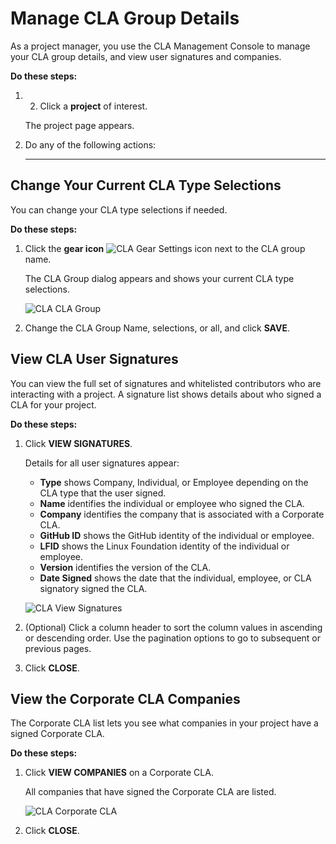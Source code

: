 # Manage CLA Group Details

As a project manager, you use the CLA Management Console to manage your CLA group details, and view user signatures and companies.

**Do these steps:**

1. 2. Click a **project** of interest.

   The project page appears.

3. Do any of the following actions:
   * * * 

## Change Your Current CLA Type Selections <a id="change-your-current-cla-type-selections"></a>

You can change your CLA type selections if needed.

**Do these steps:**

1. Click the **gear icon** ![CLA Gear Settings icon](https://firebasestorage.googleapis.com/v0/b/gitbook-28427.appspot.com/o/assets%2F-LuWIT3NfRhMt-F50U5n%2F-LuXUenJzl7sWiTp19eT%2F-LuXUgYuprYTNqVCOxSZ%2Fcla-gear-settings-icon.png?generation=1574684258946878&alt=media) next to the CLA group name.

   The CLA Group dialog appears and shows your current CLA type selections.

   ​![CLA CLA Group](https://firebasestorage.googleapis.com/v0/b/gitbook-28427.appspot.com/o/assets%2F-LuWIT3NfRhMt-F50U5n%2F-LuXUenJzl7sWiTp19eT%2F-LuXUgYw8bu1oMrlI__b%2Fcla-cla-group-edit.png?generation=1574684252867558&alt=media)​

2. Change the CLA Group Name, selections, or all, and click **SAVE**.

## View CLA User Signatures <a id="view-cla-user-signatures"></a>

You can view the full set of signatures and whitelisted contributors who are interacting with a project. A signature list shows details about who signed a CLA for your project.

**Do these steps:**

1. Click **VIEW SIGNATURES**.

   Details for all user signatures appear:

   * **Type** shows Company, Individual, or Employee depending on the CLA type that the user signed.
   * **Name** identifies the individual or employee who signed the CLA.
   * **Company** identifies the company that is associated with a Corporate CLA.
   * **GitHub ID** shows the GitHub identity of the individual or employee.
   * **LFID** shows the Linux Foundation identity of the individual or employee.
   * **Version** identifies the version of the CLA.
   * **Date Signed** shows the date that the individual, employee, or CLA signatory signed the CLA.

   ​![CLA View Signatures](https://firebasestorage.googleapis.com/v0/b/gitbook-28427.appspot.com/o/assets%2F-LuWIT3NfRhMt-F50U5n%2F-LuXUenJzl7sWiTp19eT%2F-LuXUgZ-McoMDYQvEZpi%2Fcla-view-signatures.png?generation=1574684253200161&alt=media)​

2. \(Optional\) Click a column header to sort the column values in ascending or descending order. Use the pagination options to go to subsequent or previous pages.
3. Click **CLOSE**.

## View the Corporate CLA Companies <a id="view-the-corporate-cla-companies"></a>

The Corporate CLA list lets you see what companies in your project have a signed Corporate CLA.

**Do these steps:**

1. Click **VIEW COMPANIES** on a Corporate CLA.

   All companies that have signed the Corporate CLA are listed.

   ​![CLA Corporate CLA](https://firebasestorage.googleapis.com/v0/b/gitbook-28427.appspot.com/o/assets%2F-LuWIT3NfRhMt-F50U5n%2F-LuXUenJzl7sWiTp19eT%2F-LuXUgZ1bTT33T7FRkH7%2Fcla-corporate-cla.png?generation=1574684253578638&alt=media)​

2. Click **CLOSE**.

